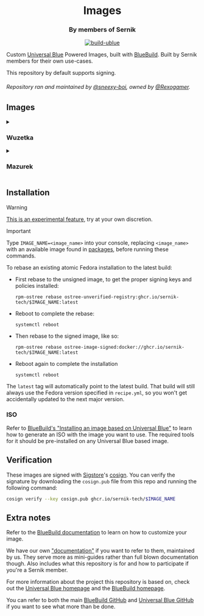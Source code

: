 <div align="center">
    <h1>Images</h1>
    <h3>By members of Sernik</h3>
</div>

<div align="center">

[![build-ublue](https://github.com/sernik-tech/member-images/actions/workflows/build.yml/badge.svg)](https://github.com/sernik-tech/member-images/actions/workflows/build.yml)

</div>

Custom [Universal Blue](https://universal-blue.org/) Powered Images, built with [BlueBuild](https://blue-build.org/). Built by Sernik members for their own use-cases.

This repository by default supports signing.

###### Repository ran and maintained by [@sneexy-boi](https://github.com/sneexy-boi), owned by [@Rexogamer](https://github.com/Rexogamer).

## Images

<details>
<summary>

### Wuzetka

</summary>

sneexy's custom image for himself. comes with a bunch of applications and stuff preinstalled out of the box.

- custom sddm [config](https://github.com/sernik-tech/member-images/tree/live/config/files/sneexy/usr/etc/sddm.conf.d) and [theme](https://github.com/aczw/sddm-theme-corners/)
- customized [yafti](https://github.com/ublue-os/yafti) installer
- some [modern unix](https://github.com/ibraheemdev/modern-unix) utilities/replacements and zsh installed
- some [akmods](https://github.com/sernik-tech/member-images/blob/live/config/common/sneexy/akmods.yml)
- [some personal configurations](https://github.com/sernik-tech/member-images/tree/live/config/files/sneexy/usr/etc/systemd/resolved.conf.d)

</details>

<details>
<summary>

### Mazurek

</summary>

sneexy's custom hyprland based image mostly for himself. comes mostly preconfigured!... but not really recommended for anyone else.

> [!IMPORTANT]
> after installing, on first boot you may find yourself stuck at a blank screen. just wait for a few seconds, and then reboot by either pressing the power button or by logging into another tty and running `systemctl reboot`.

> [!NOTE]
> if you're *rebasing* from another image, do note that you won't get the custom configurations right after installation. a simple fix is to quickly log into a tty and run `just mazurek` to quickly get yourself set up, then rebooting/logging in and out.

> [!NOTE]
> this image is mostly configured for personal use. you can use this image if you want to, but some things either may not work or just aren't compatible. along with extra customizations and settings you may not prefer.

- fill this list out aaaa

</details>

## Installation

> [!WARNING]  
> [This is an experimental feature](https://www.fedoraproject.org/wiki/Changes/OstreeNativeContainerStable), try at your own discretion.

> [!IMPORTANT]  
> Type `IMAGE_NAME=<image_name>` into your console, replacing `<image_name>` with an available image found in [packages](https://github.com/orgs/sernik-tech/packages?repo_name=member-images), before running these commands.

To rebase an existing atomic Fedora installation to the latest build:

- First rebase to the unsigned image, to get the proper signing keys and policies installed:
  ```
  rpm-ostree rebase ostree-unverified-registry:ghcr.io/sernik-tech/$IMAGE_NAME:latest
  ```
- Reboot to complete the rebase:
  ```
  systemctl reboot
  ```
- Then rebase to the signed image, like so:
  ```
  rpm-ostree rebase ostree-image-signed:docker://ghcr.io/sernik-tech/$IMAGE_NAME:latest
  ```
- Reboot again to complete the installation
  ```
  systemctl reboot
  ```

The `latest` tag will automatically point to the latest build. That build will still always use the Fedora version specified in `recipe.yml`, so you won't get accidentally updated to the next major version.

### ISO

Refer to [BlueBuild's "Installing an image based on Universal Blue"](https://blue-build.org/learn/universal-blue/#fresh-install-from-an-iso) to learn how to generate an ISO with the image you want to use. The required tools for it should be pre-installed on any Universal Blue based image.

## Verification

These images are signed with [Sigstore](https://www.sigstore.dev/)'s [cosign](https://github.com/sigstore/cosign). You can verify the signature by downloading the `cosign.pub` file from this repo and running the following command:

```bash
cosign verify --key cosign.pub ghcr.io/sernik-tech/$IMAGE_NAME
```

## Extra notes

Refer to the [BlueBuild documentation](https://blue-build.org/learn/getting-started/) to learn on how to customize your image.

We have our own ["documentation"](https://github.com/sernik-tech/member-images/blob/live/sernik/README.md) if you want to refer to them, maintained by us. They serve more as mini-guides rather than full blown documentation though. Also includes what this repository is for and how to participate if you're a Sernik member.

For more information about the project this repository is based on, check out the [Universal Blue homepage](https://universal-blue.org/) and the [BlueBuild homepage](https://blue-build.org/).

You can refer to both the main [BlueBuild GitHub](https://github.com/blue-build/) and [Universal Blue GitHub](https://github.com/ublue-os/) if you want to see what more than be done.
